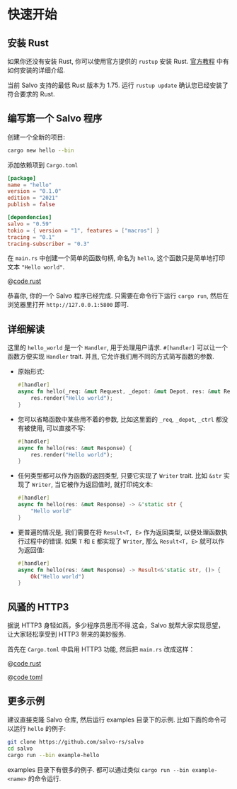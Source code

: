 # 快速开始

## 安装 Rust

如果你还没有安装 Rust, 你可以使用官方提供的 `rustup` 安装 Rust. [官方教程](https://doc.rust-lang.org/book/ch01-01-installation.html) 中有如何安装的详细介绍.

当前 Salvo 支持的最低 Rust 版本为 1.75. 运行 `rustup update` 确认您已经安装了符合要求的 Rust.

## 编写第一个 Salvo 程序

创建一个全新的项目:

```bash
cargo new hello --bin
```

添加依赖项到 `Cargo.toml`

```toml
[package]
name = "hello"
version = "0.1.0"
edition = "2021"
publish = false

[dependencies]
salvo = "0.59"
tokio = { version = "1", features = ["macros"] }
tracing = "0.1"
tracing-subscriber = "0.3"
```

在 `main.rs` 中创建一个简单的函数句柄, 命名为 `hello`, 这个函数只是简单地打印文本 `"Hello world"`.

@[code rust](../../../codes/hello/src/main.rs)

恭喜你, 你的一个 Salvo 程序已经完成. 只需要在命令行下运行 `cargo run`, 然后在浏览器里打开 `http://127.0.0.1:5800` 即可.

## 详细解读

这里的 `hello_world` 是一个 `Handler`, 用于处理用户请求. `#[handler]` 可以让一个函数方便实现 `Handler` trait. 并且, 它允许我们用不同的方式简写函数的参数.

- 原始形式:
  
    ```rust
    #[handler]
    async fn hello(_req: &mut Request, _depot: &mut Depot, res: &mut Response, _ctrl: &mut FlowCtrl) {
        res.render("Hello world");
    }
    ```

- 您可以省略函数中某些用不着的参数, 比如这里面的 `_req`, `_depot`, `_ctrl` 都没有被使用, 可以直接不写:
  
    ``` rust
    #[handler]
    async fn hello(res: &mut Response) {
        res.render("Hello world");
    }
    ```

- 任何类型都可以作为函数的返回类型, 只要它实现了 `Writer` trait. 比如 `&str` 实现了 `Writer`, 当它被作为返回值时, 就打印纯文本:

    ```rust
    #[handler]
    async fn hello(res: &mut Response) -> &'static str {
        "Hello world"
    }
    ```

- 更普遍的情况是, 我们需要在将 `Result<T, E>` 作为返回类型, 以便处理函数执行过程中的错误. 如果 `T` 和 `E` 都实现了 `Writer`, 那么 `Result<T, E>` 就可以作为返回值:
  
    ```rust
    #[handler]
    async fn hello(res: &mut Response) -> Result<&'static str, ()> {
        Ok("Hello world")
    }
    ```

## 风骚的 HTTP3

据说 HTTP3 身轻如燕，多少程序员思而不得.这会，Salvo 就帮大家实现愿望，让大家轻松享受到 HTTP3 带来的美妙服务.

首先在 `Cargo.toml` 中启用 HTTP3 功能, 然后把 `main.rs` 改成这样：

<CodeGroup>
  <CodeGroupItem title="main.rs" active>

@[code rust](../../../codes/hello-h3/src/main.rs)

  </CodeGroupItem>
  <CodeGroupItem title="Cargo.toml">

@[code toml](../../../codes/hello-h3/Cargo.toml)

  </CodeGroupItem>
</CodeGroup>

## 更多示例
建议直接克隆 Salvo 仓库, 然后运行 examples 目录下的示例. 比如下面的命令可以运行 `hello` 的例子:

```sh
git clone https://github.com/salvo-rs/salvo
cd salvo
cargo run --bin example-hello
```

examples 目录下有很多的例子. 都可以通过类似 `cargo run --bin example-<name>` 的命令运行.
